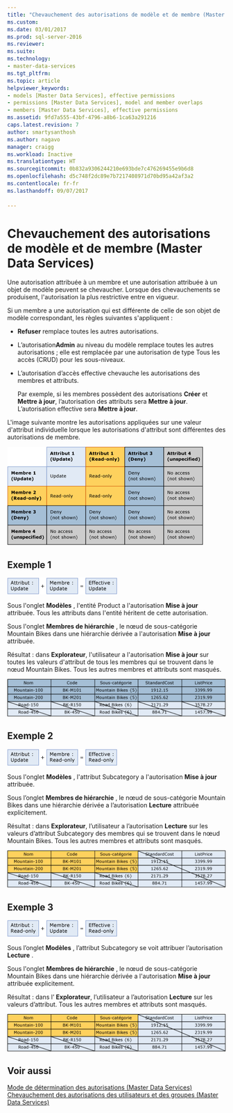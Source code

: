 ```yaml
---
title: "Chevauchement des autorisations de modèle et de membre (Master Data Services) | Microsoft Docs"
ms.custom: 
ms.date: 03/01/2017
ms.prod: sql-server-2016
ms.reviewer: 
ms.suite: 
ms.technology:
- master-data-services
ms.tgt_pltfrm: 
ms.topic: article
helpviewer_keywords:
- models [Master Data Services], effective permissions
- permissions [Master Data Services], model and member overlaps
- members [Master Data Services], effective permissions
ms.assetid: 9fd7a555-43bf-4796-a8b6-1ca63a291216
caps.latest.revision: 7
author: smartysanthosh
ms.author: nagavo
manager: craigg
ms.workload: Inactive
ms.translationtype: HT
ms.sourcegitcommit: 0b832a9306244210e693bde7c476269455e9b6d8
ms.openlocfilehash: d5c748f2dc89e7b7217408971d70bd95a42af3a2
ms.contentlocale: fr-fr
ms.lasthandoff: 09/07/2017

---
```

# <a name="overlapping-model-and-member-permissions-master-data-services"></a>Chevauchement des autorisations de modèle et de membre (Master Data Services)
  Une autorisation attribuée à un membre et une autorisation attribuée à un objet de modèle peuvent se chevaucher. Lorsque des chevauchements se produisent, l'autorisation la plus restrictive entre en vigueur.  
  
 Si un membre a une autorisation qui est différente de celle de son objet de modèle correspondant, les règles suivantes s'appliquent :  
  
-   **Refuser** remplace toutes les autres autorisations.  
  
-   L’autorisation**Admin** au niveau du modèle remplace toutes les autres autorisations ; elle est remplacée par une autorisation de type Tous les accès (CRUD) pour les sous-niveaux.  
  
-   L’autorisation d’accès effective chevauche les autorisations des membres et attributs.  
  
     Par exemple, si les membres possèdent des autorisations **Créer** et **Mettre à jour**, l’autorisation des attributs sera **Mettre à jour**. L’autorisation effective sera **Mettre à jour**.  
  
 L'image suivante montre les autorisations appliquées sur une valeur d'attribut individuelle lorsque les autorisations d'attribut sont différentes des autorisations de membre.  
  
 ![mds_conc_security_member_overlap_table](../master-data-services/media/mds-conc-security-member-overlap-table.gif "mds_conc_security_member_overlap_table")  
  
## <a name="example-1"></a>Exemple 1  
 ![mds_conc_overlap_model_1](../master-data-services/media/mds-conc-overlap-model-1.gif "mds_conc_overlap_model_1")  
  
 Sous l'onglet **Modèles** , l'entité Product a l'autorisation **Mise à jour** attribuée. Tous les attributs dans l'entité héritent de cette autorisation.  
  
 Sous l'onglet **Membres de hiérarchie** , le nœud de sous-catégorie Mountain Bikes dans une hiérarchie dérivée a l'autorisation **Mise à jour** attribuée.  
  
 Résultat : dans **Explorateur**, l'utilisateur a l'autorisation **Mise à jour** sur toutes les valeurs d'attribut de tous les membres qui se trouvent dans le nœud Mountain Bikes. Tous les autres membres et attributs sont masqués.  
  
 ![mds_conc_overlap_model_example_1](../master-data-services/media/mds-conc-overlap-model-example-1.gif "mds_conc_overlap_model_example_1")  
  
## <a name="example-2"></a>Exemple 2  
 ![mds_conc_overlap_model_2](../master-data-services/media/mds-conc-overlap-model-2.gif "mds_conc_overlap_model_2")  
  
 Sous l'onglet **Modèles** , l'attribut Subcategory a l'autorisation **Mise à jour** attribuée.  
  
 Sous l’onglet **Membres de hiérarchie** , le nœud de sous-catégorie Mountain Bikes dans une hiérarchie dérivée a l’autorisation **Lecture** attribuée explicitement.  
  
 Résultat : dans **Explorateur**, l’utilisateur a l’autorisation **Lecture** sur les valeurs d’attribut Subcategory des membres qui se trouvent dans le nœud Mountain Bikes. Tous les autres membres et attributs sont masqués.  
  
 ![mds_conc_overlap_model_example_2](../master-data-services/media/mds-conc-overlap-model-example-2.gif "mds_conc_overlap_model_example_2")  
  
## <a name="example-3"></a>Exemple 3  
 ![mds_conc_overlap_model_3](../master-data-services/media/mds-conc-overlap-model-3.gif "mds_conc_overlap_model_3")  
  
 Sous l’onglet **Modèles** , l’attribut Subcategory se voit attribuer l’autorisation **Lecture** .  
  
 Sous l'onglet **Membres de hiérarchie** , le nœud de sous-catégorie Mountain Bikes dans une hiérarchie dérivée a l'autorisation **Mise à jour** attribuée explicitement.  
  
 Résultat : dans l’ **Explorateur**, l’utilisateur a l’autorisation **Lecture** sur les valeurs d’attribut. Tous les autres membres et attributs sont masqués.  
  
 ![mds_conc_overlap_model_example_2](../master-data-services/media/mds-conc-overlap-model-example-2.gif "mds_conc_overlap_model_example_2")  
  
## <a name="see-also"></a>Voir aussi  
 [Mode de détermination des autorisations &#40;Master Data Services&#41;](../master-data-services/how-permissions-are-determined-master-data-services.md)   
 [Chevauchement des autorisations des utilisateurs et des groupes &#40;Master Data Services&#41;](../master-data-services/overlapping-user-and-group-permissions-master-data-services.md)  
  
  

